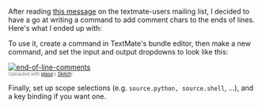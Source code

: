 After reading [this message](http://www.nabble.com/insert-end-of-line-comments-td20993813.html "Nabble - textmate users - insert end-of-line comments") on the textmate-users mailing list, I decided to have a go at writing a command to add comment chars to the ends of lines. Here's what I ended up with:

<script src="http://gist.github.com/35668.js"></script>

To use it, create a command in TextMate's bundle editor, then make a new command, and set the input and output dropdowns to look like this:

<div class="thumbnail"><a href="http://skitch.com/mattfoster/6xkj/end-of-line-comments"><img src="http://img.skitch.com/20081214-xhyj3h6echprtqprm5jeymgbg1.preview.jpg" alt="end-of-line-comments" /></a><br /><span style="font-family: Lucida Grande, Trebuchet, sans-serif, Helvetica, Arial; font-size: 10px; color: #808080">Uploaded with <a href="http://plasq.com/">plasq</a>'s <a href="http://skitch.com">Skitch</a>!</span></div>

Finally, set up scope selections (e.g. `source.python, source.shell`, …), and a key binding if you want one.